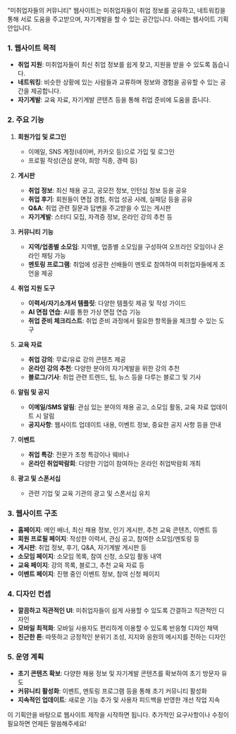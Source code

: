 "미취업자들의 커뮤니티" 웹사이트는 미취업자들이 취업 정보를 공유하고, 네트워킹을 통해 서로 도움을 주고받으며, 자기계발을 할 수 있는 공간입니다. 아래는 웹사이트 기획안입니다.

### 1. **웹사이트 목적**
- **취업 지원**: 미취업자들이 최신 취업 정보를 쉽게 찾고, 지원을 받을 수 있도록 돕습니다.
- **네트워킹**: 비슷한 상황에 있는 사람들과 교류하며 정보와 경험을 공유할 수 있는 공간을 제공합니다.
- **자기계발**: 교육 자료, 자기계발 콘텐츠 등을 통해 취업 준비에 도움을 줍니다.

### 2. **주요 기능**
1. **회원가입 및 로그인**
   - 이메일, SNS 계정(네이버, 카카오 등)으로 가입 및 로그인
   - 프로필 작성(관심 분야, 희망 직종, 경력 등)

2. **게시판**
   - **취업 정보**: 최신 채용 공고, 공모전 정보, 인턴십 정보 등을 공유
   - **취업 후기**: 회원들이 면접 경험, 취업 성공 사례, 실패담 등을 공유
   - **Q&A**: 취업 관련 질문과 답변을 주고받을 수 있는 게시판
   - **자기계발**: 스터디 모집, 자격증 정보, 온라인 강의 추천 등

3. **커뮤니티 기능**
   - **지역/업종별 소모임**: 지역별, 업종별 소모임을 구성하여 오프라인 모임이나 온라인 채팅 가능
   - **멘토링 프로그램**: 취업에 성공한 선배들이 멘토로 참여하여 미취업자들에게 조언을 제공

4. **취업 지원 도구**
   - **이력서/자기소개서 템플릿**: 다양한 템플릿 제공 및 작성 가이드
   - **AI 면접 연습**: AI를 통한 가상 면접 연습 기능
   - **취업 준비 체크리스트**: 취업 준비 과정에서 필요한 항목들을 체크할 수 있는 도구

5. **교육 자료**
   - **취업 강의**: 무료/유료 강의 콘텐츠 제공
   - **온라인 강의 추천**: 다양한 분야의 자기계발을 위한 강의 추천
   - **블로그/기사**: 취업 관련 트렌드, 팁, 뉴스 등을 다루는 블로그 및 기사

6. **알림 및 공지**
   - **이메일/SMS 알림**: 관심 있는 분야의 채용 공고, 소모임 활동, 교육 자료 업데이트 시 알림
   - **공지사항**: 웹사이트 업데이트 내용, 이벤트 정보, 중요한 공지 사항 등을 안내

7. **이벤트**
   - **취업 특강**: 전문가 초청 특강이나 웨비나
   - **온라인 취업박람회**: 다양한 기업이 참여하는 온라인 취업박람회 개최

8. **광고 및 스폰서십**
   - 관련 기업 및 교육 기관의 광고 및 스폰서십 유치

### 3. **웹사이트 구조**
- **홈페이지**: 메인 배너, 최신 채용 정보, 인기 게시판, 추천 교육 콘텐츠, 이벤트 등
- **회원 프로필 페이지**: 작성한 이력서, 관심 공고, 참여한 소모임/멘토링 등
- **게시판**: 취업 정보, 후기, Q&A, 자기계발 게시판 등
- **소모임 페이지**: 소모임 목록, 참여 신청, 소모임 활동 내역
- **교육 페이지**: 강의 목록, 블로그, 추천 교육 자료 등
- **이벤트 페이지**: 진행 중인 이벤트 정보, 참여 신청 페이지

### 4. **디자인 컨셉**
- **깔끔하고 직관적인 UI**: 미취업자들이 쉽게 사용할 수 있도록 간결하고 직관적인 디자인
- **모바일 최적화**: 모바일 사용자도 편리하게 이용할 수 있도록 반응형 디자인 채택
- **친근한 톤**: 따뜻하고 긍정적인 분위기 조성, 지지와 응원의 메시지를 전하는 디자인

### 5. **운영 계획**
- **초기 콘텐츠 확보**: 다양한 채용 정보 및 자기계발 콘텐츠를 확보하여 초기 방문자 유도
- **커뮤니티 활성화**: 이벤트, 멘토링 프로그램 등을 통해 초기 커뮤니티 활성화
- **지속적인 업데이트**: 새로운 기능 추가 및 사용자 피드백을 반영한 개선 작업 지속

이 기획안을 바탕으로 웹사이트 제작을 시작하면 됩니다. 추가적인 요구사항이나 수정이 필요하면 언제든 말씀해주세요!

